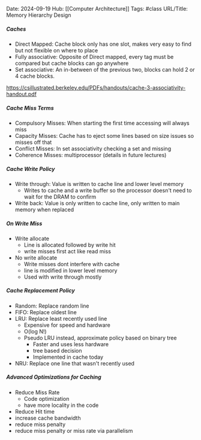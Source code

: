 Date: 2024-09-19
Hub: [[Computer Architecture]]
Tags: #class
URL/Title: Memory Hierarchy Design

##### Caches
- Direct Mapped: Cache block only has one slot, makes very easy to find but not flexible on where to place 
- Fully associative: Opposite of Direct mapped, every tag must be compared but cache blocks can go anywhere
- Set associative: An in-between of the previous two, blocks can hold 2 or 4 cache blocks.

https://csillustrated.berkeley.edu/PDFs/handouts/cache-3-associativity-handout.pdf

##### Cache Miss Terms
- Compulsory Misses: When starting the first time accessing will always miss 
- Capacity Misses: Cache has to eject some lines based on size issues so misses off that
- Conflict Misses: In set associativity checking a set and missing
- Coherence Misses: multiprocessor (details in future lectures)

##### Cache Write Policy
- Write through: Value is written to cache line and lower level memory
	- Writes to cache and a write buffer so the processor doesn't need to wait for the DRAM to confirm
- Write back: Value is only written to cache line, only written to main memory when replaced

##### On Write Miss
- Write allocate
	- Line is allocated followed by write hit
	- write misses first act like read miss
- No write allocate
	- Write misses dont interfere with cache
	- line is modified in lower level memory
	- Used with write through mostly

##### Cache Replacement Policy
- Random: Replace random line
- FIFO: Replace oldest line
- LRU: Replace least recently used line
	- Expensive for speed and hardware
	- O(log N!)
	- Pseudo LRU instead, approximate policy based on binary tree
		- Faster and uses less hardware
		- tree based decision
		- Implemented in cache today
- NRU: Replace one line that wasn't recently used

##### Advanced Optimizations for Caching
- Reduce Miss Rate
	- Code optimization
	- have more locality in the code
- Reduce Hit time
- increase cache bandwidth
- reduce miss penalty
- reduce miss penalty or miss rate via parallelism